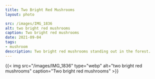 ```yaml
---
title: Two Bright Red Mushrooms
layout: photo

src: /images/IMG_1836
alt: two bright red mushrooms
caption: Two bright red mushrooms
date: 2021-09-04
tags:
- mushroom
description: Two bright red mushrooms standing out in the forest.
---
```


{{< img src="/images/IMG_1836" type="webp" alt="two bright red mushrooms" caption="Two bright red mushrooms" >}}
